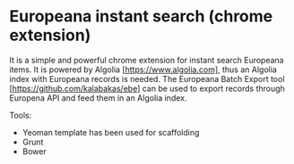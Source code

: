 # Europeana instant search (chrome extension)

It is a simple and powerful chrome extension for instant search Europeana items.
It is powered by Algolia [https://www.algolia.com], thus an Algolia index with Europeana records is needed. 
The Europeana Batch Export tool [https://github.com/kalabakas/ebe] can be used to export records through Europena API and feed them in an Algolia index.

Tools:
* Yeoman template has been used for scaffolding
* Grunt
* Bower
